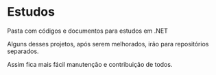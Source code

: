 # Estudos

Pasta com códigos e documentos para estudos em .NET

Alguns desses projetos, após serem melhorados, irão para repositórios separados.

Assim fica mais fácil manutenção e contribuição de todos.
